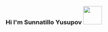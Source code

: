 ### Hi I'm Sunnatillo Yusupov <img width="50px" src="https://media0.giphy.com/media/l0IyeheChYxx2byDu/giphy.gif?cid=ecf05e470yyyoxu16ub7eynb8s9vuqt2tnklyzhzepq56uxv&ep=v1_gifs_search&rid=giphy.gif&ct=g">

